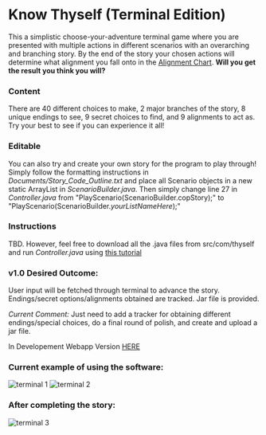 # Know Thyself (Terminal Edition)

This a simplistic choose-your-adventure terminal game where you are presented with multiple actions in different scenarios with an overarching and branching story. 
By the end of the story your chosen actions will determine what alignment you fall onto in the [Alignment Chart](https://en.wikipedia.org/wiki/Alignment_(Dungeons_%26_Dragons)).
**Will you get the result you think you will?**

### Content
There are 40 different choices to make, 2 major branches of the story, 8 unique endings to see, 9 secret choices to find, and 9 alignments to act as. Try your best to see if you can experience it all!

### Editable
You can also try and create your own story for the program to play through! Simply follow the formatting instructions in _Documents/Story_Code_Outline.txt_ and place all Scenario objects in a new static ArrayList<Scenario> in _ScenarioBuilder.java_.
Then simply change line 27 in _Controller.java_ from "PlayScenario(ScenarioBuilder.copStory);" to "PlayScenario(ScenarioBuilder._yourListNameHere_);"

### Instructions
TBD. However, feel free to download all the .java files from src/com/thyself and run _Controller.java_ using [this tutorial](https://stackoverflow.com/questions/1279542/how-to-execute-a-java-class-from-the-command-line)

### v1.0 Desired Outcome:
User input will be fetched through terminal to advance the story. Endings/secret options/alignments obtained are tracked. Jar file is provided.

_Current Comment:_
Just need to add a tracker for obtaining different endings/special choices, do a final round of polish, and create and upload a jar file.

In Developement Webapp Version [HERE](https://github.com/sharktrexer/Know_Thyself)

### Current example of using the software:

![terminal 1](https://github.com/user-attachments/assets/e16caf2b-c6b7-4ea1-8e65-46649d4f7068)
![terminal 2](https://github.com/user-attachments/assets/4ae42631-749f-4d42-8555-dbc1ee33d170)
### After completing the story:
![terminal 3](https://github.com/user-attachments/assets/f1db5472-4729-4df9-9e61-301890bf8d57)
